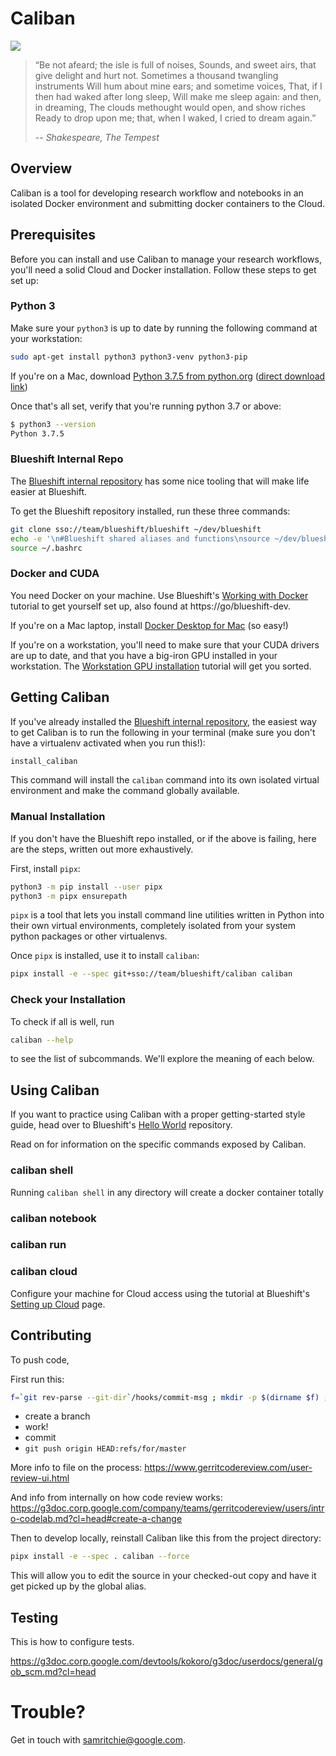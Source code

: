 # Caliban

![](https://upload.wikimedia.org/wikipedia/commons/a/ad/Stephano%2C_Trinculo_and_Caliban_dancing_from_The_Tempest_by_Johann_Heinrich_Ramberg.jpg)

> “Be not afeard; the isle is full of noises,
> Sounds, and sweet airs, that give delight and hurt not.
> Sometimes a thousand twangling instruments
> Will hum about mine ears; and sometime voices,
> That, if I then had waked after long sleep,
> Will make me sleep again: and then, in dreaming,
> The clouds methought would open, and show riches
> Ready to drop upon me; that, when I waked,
> I cried to dream again.”
>
> -- <cite>Shakespeare, The Tempest</cite>

## Overview

Caliban is a tool for developing research workflow and notebooks in an isolated
Docker environment and submitting docker containers to the Cloud.

## Prerequisites

Before you can install and use Caliban to manage your research workflows, you'll
need a solid Cloud and Docker installation. Follow these steps to get set up:

### Python 3

Make sure your `python3` is up to date by running the following command at your workstation:

```bash
sudo apt-get install python3 python3-venv python3-pip
```

If you're on a Mac, download [Python 3.7.5 from
python.org](https://www.python.org/downloads/mac-osx) ([direct download
link](https://www.python.org/ftp/python/3.7.5/python-3.7.5-macosx10.9.pkg))

Once that's all set, verify that you're running python 3.7 or above:

```bash
$ python3 --version
Python 3.7.5
```

### Blueshift Internal Repo

The [Blueshift internal
repository](https://team.git.corp.google.com/blueshift/blueshift/) has some nice
tooling that will make life easier at Blueshift.

To get the Blueshift repository installed, run these three commands:

```bash
git clone sso://team/blueshift/blueshift ~/dev/blueshift
echo -e '\n#Blueshift shared aliases and functions\nsource ~/dev/blueshift/profile/bashrc' >> ~/.bashrc
source ~/.bashrc
```

### Docker and CUDA

You need Docker on your machine. Use Blueshift's [Working with
Docker](https://g3doc.corp.google.com/company/teams/blueshift/guide/docker.md?cl=head)
tutorial to get yourself set up, also found at https://go/blueshift-dev.

If you're on a Mac laptop, install [Docker Desktop for
Mac](https://docs.docker.com/docker-for-mac/install/) (so easy!)

If you're on a workstation, you'll need to make sure that your CUDA drivers are
up to date, and that you have a big-iron GPU installed in your workstation. The
[Workstation GPU
installation](https://g3doc.corp.google.com/company/teams/blueshift/guide/gpu_install.md?cl=head)
tutorial will get you sorted.

## Getting Caliban

If you've already installed the [Blueshift internal
repository](https://team.git.corp.google.com/blueshift/blueshift/), the easiest
way to get Caliban is to run the following in your terminal (make sure you don't
have a virtualenv activated when you run this!):

```bash
install_caliban
```

This command will install the `caliban` command into its own isolated virtual
environment and make the command globally available.

### Manual Installation

If you don't have the Blueshift repo installed, or if the above is failing, here are the steps, written out more exhaustively.

First, install `pipx`:

```bash
python3 -m pip install --user pipx
python3 -m pipx ensurepath
```

`pipx` is a tool that lets you install command line utilities written in Python
into their own virtual environments, completely isolated from your system python
packages or other virtualenvs.

Once `pipx` is installed, use it to install `caliban`:

```bash
pipx install -e --spec git+sso://team/blueshift/caliban caliban
```

### Check your Installation

To check if all is well, run

```bash
caliban --help
```

to see the list of subcommands. We'll explore the meaning of each below.

## Using Caliban

If you want to practice using Caliban with a proper getting-started style guide,
head over to Blueshift's [Hello
World](https://team.git.corp.google.com/blueshift/hello-world/) repository.

Read on for information on the specific commands exposed by Caliban.

### caliban shell

Running `caliban shell` in any directory will create a docker container totally

### caliban notebook

### caliban run

### caliban cloud

Configure your machine for Cloud access using the tutorial at Blueshift's
[Setting up
Cloud](https://g3doc.corp.google.com/company/teams/blueshift/guide/cloud.md?cl=head)
page.

## Contributing

To push code,

First run this:

```sh
f=`git rev-parse --git-dir`/hooks/commit-msg ; mkdir -p $(dirname $f) ; curl -Lo $f https://gerrit-review.googlesource.com/tools/hooks/commit-msg ; chmod +x $f
```

- create a branch
- work!
- commit
- `git push origin HEAD:refs/for/master`

More info to file on the process: https://www.gerritcodereview.com/user-review-ui.html

And info from internally on how code review works: https://g3doc.corp.google.com/company/teams/gerritcodereview/users/intro-codelab.md?cl=head#create-a-change

Then to develop locally, reinstall Caliban like this from the project directory:

```bash
pipx install -e --spec . caliban --force
```

This will allow you to edit the source in your checked-out copy and have it get
picked up by the global alias.


## Testing

This is how to configure tests.

https://g3doc.corp.google.com/devtools/kokoro/g3doc/userdocs/general/gob_scm.md?cl=head

# Trouble?

Get in touch with samritchie@google.com.
